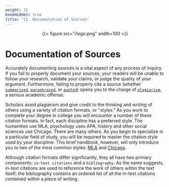 ```yaml
---
weight: 15
bookHidden: true
title: "11. Documentation of Sources"
---
```


<div style="text-align:center">{{< figure src="/logo.png" width=100 >}}</div>

# Documentation of Sources

Accurately documenting sources is a vital aspect of any process of inquiry. If
you fail to  properly document your sources, your readers will be unable to
follow your research,  validate your claims, or judge the quality of your
argument. Furthermore, failing to  properly cite a source (whether [`summarized`](),
[`paraphrased`](/resources/open-handbook/chapter-8), or [`quoted`](/resources/open-handbook/chapter-8)) opens you to the  charge of
[`plagiarism`](/resources/open-handbook/chapter-10), a serious academic offense.

Scholars avoid plagiarism and give credit to the thinking and writing of others
using a  variety of citation formats, or "styles." As you work to complete your
degree in college you will encounter a number of these citation formats. In
fact, each discipline has a  preferred style. The humanities use MLA, psychology
uses APA, history and other social sciences use Chicago. There are many others.
As you begin to specialize in a particular field of study, you will be required
to master the citation style used by your discipline. This brief handbook,
however, will only introduce you to two of the most common styles: [MLA]() and
[Chicago]().

Although citation formats differ significantly, they all have two primary
components:  `in-text citations` and a `bibliography`. As
the name suggests, in-text citations are used to reference the work of others
within the text itself; the bibliography contains an ordered list of all the
in-text citations contained within a piece of writing.




